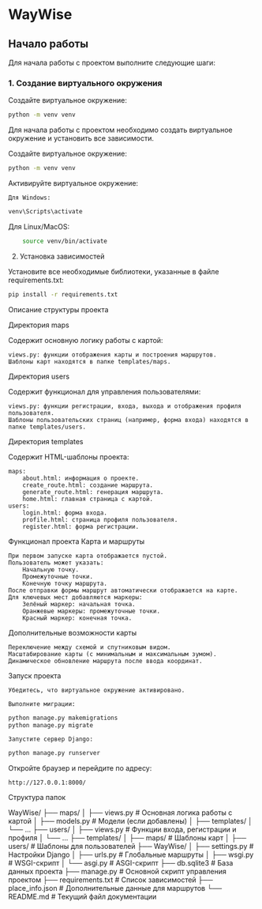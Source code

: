 # WayWise

## Начало работы

Для начала работы с проектом выполните следующие шаги:

### 1. Создание виртуального окружения

Создайте виртуальное окружение:
```bash
python -m venv venv
```


Для начала работы с проектом необходимо создать виртуальное окружение и установить все зависимости.

Создайте виртуальное окружение:
```bash
python -m venv venv
```

Активируйте виртуальное окружение:

    Для Windows:
```bash
venv\Scripts\activate
```
Для Linux/MacOS:
```bash
    source venv/bin/activate
```

2. Установка зависимостей

Установите все необходимые библиотеки, указанные в файле requirements.txt:
```bash
pip install -r requirements.txt
```
Описание структуры проекта

Директория maps

Содержит основную логику работы с картой:

    views.py: функции отображения карты и построения маршрутов.
    Шаблоны карт находятся в папке templates/maps.

Директория users

Содержит функционал для управления пользователями:

    views.py: функции регистрации, входа, выхода и отображения профиля пользователя.
    Шаблоны пользовательских страниц (например, форма входа) находятся в папке templates/users.

Директория templates

Содержит HTML-шаблоны проекта:

    maps:
        about.html: информация о проекте.
        create_route.html: создание маршрута.
        generate_route.html: генерация маршрута.
        home.html: главная страница с картой.
    users:
        login.html: форма входа.
        profile.html: страница профиля пользователя.
        register.html: форма регистрации.

Функционал проекта
Карта и маршруты

    При первом запуске карта отображается пустой.
    Пользователь может указать:
        Начальную точку.
        Промежуточные точки.
        Конечную точку маршрута.
    После отправки формы маршрут автоматически отображается на карте.
    Для ключевых мест добавляются маркеры:
        Зелёный маркер: начальная точка.
        Оранжевые маркеры: промежуточные точки.
        Красный маркер: конечная точка.

Дополнительные возможности карты

    Переключение между схемой и спутниковым видом.
    Масштабирование карты (с минимальным и максимальным зумом).
    Динамическое обновление маршрута после ввода координат.

Запуск проекта

    Убедитесь, что виртуальное окружение активировано.

    Выполните миграции:
```bash
python manage.py makemigrations
python manage.py migrate
```
    Запустите сервер Django:
```bash
python manage.py runserver
```
Откройте браузер и перейдите по адресу:

    http://127.0.0.1:8000/

Структура папок

WayWise/
├── maps/
│   ├── views.py         # Основная логика работы с картой
│   ├── models.py        # Модели (если добавлены)
│   ├── templates/
│   └── ...
├── users/
│   ├── views.py         # Функции входа, регистрации и профиля
│   └── ...
├── templates/
│   ├── maps/            # Шаблоны карт
│   ├── users/           # Шаблоны для пользователей
├── WayWise/
│   ├── settings.py      # Настройки Django
│   ├── urls.py          # Глобальные маршруты
│   ├── wsgi.py          # WSGI-скрипт
│   └── asgi.py          # ASGI-скрипт
├── db.sqlite3           # База данных проекта
├── manage.py            # Основной скрипт управления проектом
├── requirements.txt     # Список зависимостей
├── place_info.json      # Дополнительные данные для маршрутов
└── README.md            # Текущий файл документации
